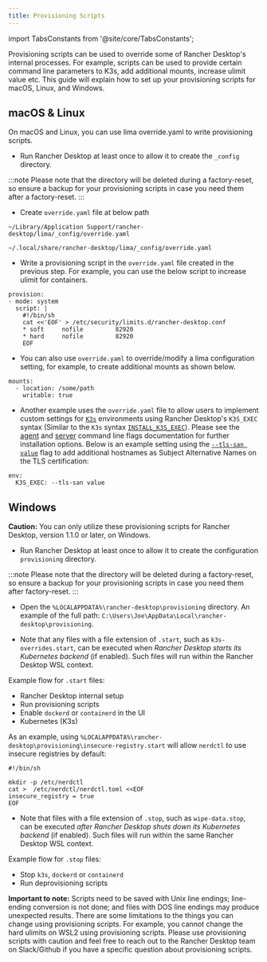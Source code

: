 ```yaml
---
title: Provisioning Scripts
---
```


<head>
  <link rel="canonical" href="https://docs.rancherdesktop.io/how-to-guides/provisioning-scripts"/>
</head>

import TabsConstants from '@site/core/TabsConstants';

Provisioning scripts can be used to override some of Rancher Desktop's internal processes. For example, scripts can be used to provide certain command line parameters to K3s, add additional mounts, increase ulimit value etc. This guide will explain how to set up your provisioning scripts for macOS, Linux, and Windows.

## macOS & Linux

On macOS and Linux, you can use lima override.yaml to write provisioning scripts.

- Run Rancher Desktop at least once to allow it to create the `_config` directory.

:::note
Please note that the directory will be deleted during a factory-reset, so ensure a backup for your provisioning scripts in case you need them after a factory-reset.
:::

- Create `override.yaml` file at below path

<Tabs groupId="os">
  <TabItem value="macOS">

```
~/Library/Application Support/rancher-desktop/lima/_config/override.yaml
```

  </TabItem>
  <TabItem value="Linux">

```
~/.local/share/rancher-desktop/lima/_config/override.yaml
```

  </TabItem>
</Tabs>

- Write a provisioning script in the `override.yaml` file created in the previous step. For example, you can use the below script to increase ulimit for containers.

```
provision:
- mode: system
  script: |
    #!/bin/sh
    cat <<'EOF' > /etc/security/limits.d/rancher-desktop.conf
    * soft     nofile         82920
    * hard     nofile         82920
    EOF
```

- You can also use `override.yaml` to override/modify a lima configuration setting, for example, to create additional mounts as shown below.

```
mounts:
  - location: /some/path 
    writable: true
```

- Another example uses the `override.yaml` file to allow users to implement custom settings for [`K3s`](https://k3s.io/?ref=traefik.io) environments using Rancher Desktop's `K3S_EXEC` syntax (Similar to the `K3s` syntax [`INSTALL_K3S_EXEC`](https://docs.k3s.io/reference/env-variables#:~:text=as%20the%20default.-,INSTALL_K3S_EXEC,-Command%20with%20flags)). Please see the [agent](https://docs.k3s.io/cli/agent) and [server](https://docs.k3s.io/cli/server) command line flags documentation for further installation options. Below is an example setting using the [`--tls-san value`](https://docs.k3s.io/cli/server#:~:text=of%20the%20cluster-,%2D%2Dtls%2Dsan%20value,-N/A) flag to add additional hostnames as Subject Alternative Names on the TLS certification:

```
env:
  K3S_EXEC: --tls-san value
```

## Windows

**Caution:** You can only utilize these provisioning scripts for Rancher Desktop, version 1.1.0 or later, on Windows.

- Run Rancher Desktop at least once to allow it to create the configuration `provisioning` directory.

:::note
Please note that the directory will be deleted during a factory-reset, so ensure a backup for your provisioning scripts in case you need them after factory-reset.
:::

- Open the `%LOCALAPPDATA%\rancher-desktop\provisioning` directory. An example of the full path: `C:\Users\Joe\AppData\Local\rancher-desktop\provisioning`.

- Note that any files with a file extension of `.start`, such as `k3s-overrides.start`, can be executed when _Rancher Desktop starts its Kubernetes backend_ (if enabled). Such files will run within the Rancher Desktop WSL context.

Example flow for `.start` files:
- Rancher Desktop internal setup
- Run provisioning scripts
- Enable `dockerd` or `containerd` in the UI
- Kubernetes (K3s)

As an example, using `%LOCALAPPDATA%\rancher-desktop\provisioning\insecure-registry.start` will allow `nerdctl` to use insecure registries by default:

```
#!/bin/sh

mkdir -p /etc/nerdctl
cat >  /etc/nerdctl/nerdctl.toml <<EOF
insecure_registry = true
EOF
```

- Note that files with a file extension of `.stop`, such as `wipe-data.stop`, can be executed _after Rancher Desktop shuts down its Kubernetes backend_ (if enabled). Such files will run within the same Rancher Desktop WSL context.

Example flow for `.stop` files:
- Stop `k3s`, `dockerd` or `containerd`
- Run deprovisioning scripts

**Important to note:** Scripts need to be saved with Unix line endings; line-ending conversion is not done; and files with DOS line endings may produce unexpected results. There are some limitations to the things you can change using provisioning scripts. For example, you cannot change the hard ulimits on WSL2 using provisioning scripts. Please use provisioning scripts with caution and feel free to reach out to the Rancher Desktop team on Slack/Github if you have a specific question about provisioning scripts.
